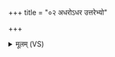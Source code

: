 +++
title = "०२ अधरोऽधर उत्तरेभ्यो"

+++
<details><summary>मूलम् (VS)</summary>

अध॑रोऽधर॒ उत्त॑रेभ्यो गू॒ढः पृ॑थि॒व्या मोत्सृ॑पत्। वज्रे॒णाव॑हतः शयाम् ॥
</details>